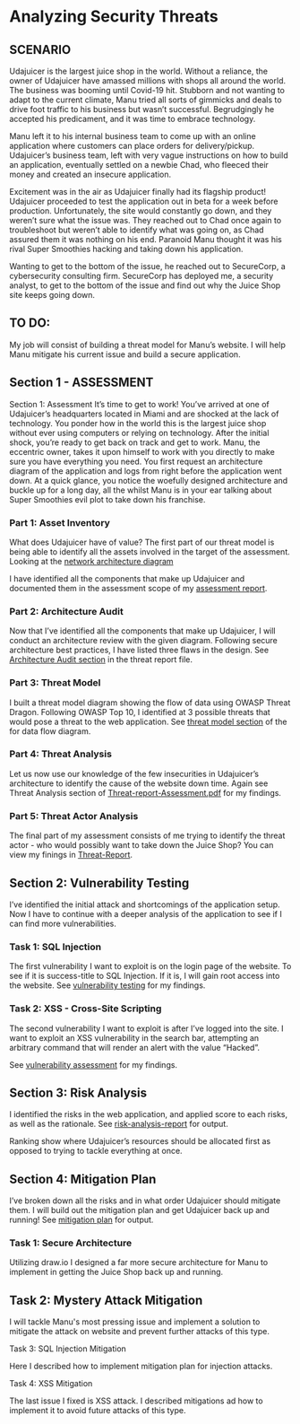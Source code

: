 # Analyzing Security Threats

## SCENARIO

Udajuicer is the largest juice shop in the world. Without a reliance, the owner of Udajuicer have amassed millions with shops all around the world. The business was booming until Covid-19 hit. Stubborn and not wanting to adapt to the current climate, Manu tried all sorts of gimmicks and deals to drive foot traffic to his business but wasn’t successful. Begrudgingly he accepted his predicament, and it was time to embrace technology.

Manu left it to his internal business team to come up with an online application where customers can place orders for delivery/pickup. Udajuicer’s business team, left with very vague instructions on how to build an application, eventually settled on a newbie Chad, who fleeced their money and created an insecure application.

Excitement was in the air as Udajuicer finally had its flagship product! Udajuicer proceeded to test the application out in beta for a week before production. Unfortunately, the site would constantly go down, and they weren’t sure what the issue was. They reached out to Chad once again to troubleshoot but weren’t able to identify what was going on, as Chad assured them it was nothing on his end. Paranoid Manu thought it was his rival Super Smoothies hacking and taking down his application.

Wanting to get to the bottom of the issue, he reached out to SecureCorp, a cybersecurity consulting firm. SecureCorp has deployed me, a security analyst, to get to the bottom of the issue and find out why the Juice Shop site keeps going down. 

## TO DO:

My job will consist of building a threat model for Manu’s website. I will help Manu mitigate his current issue and build a secure application.

## Section 1 - ASSESSMENT

Section 1: Assessment
It’s time to get to work! You’ve arrived at one of Udajuicer’s headquarters located in Miami and are shocked at the lack of technology. You ponder how in the world this is the largest juice shop without ever using computers or relying on technology. After the initial shock, you’re ready to get back on track and get to work. Manu, the eccentric owner, takes it upon himself to work with you directly to make sure you have everything you need. You first request an architecture diagram of the application and logs from right before the application went down. At a quick glance, you notice the woefully designed architecture and buckle up for a long day, all the whilst Manu is in your ear talking about Super Smoothies evil plot to take down his franchise.


### Part 1: Asset Inventory

What does Udajuicer have of value?  The first part of our threat model is being able to identify all the assets involved in the target of the assessment. Looking at the [network architecture diagram](https://github.com/Marvykalu/udacity-security-analyst-nanodegree/blob/main/analyzing-security-threats/network_architecture.png)

I have identified all the components that make up Udajuicer and documented them in the assessment scope of my [assessment report](https://github.com/Marvykalu/udacity-security-analyst-nanodegree/blob/main/analyzing-security-threats/Threat-Report-Assessment.pdf).

### Part 2: Architecture Audit

Now that I’ve identified all the components that make up Udajuicer, I will conduct an architecture review with the given diagram. Following secure architecture best practices, I have listed three flaws in the design. See [Architecture Audit section](https://github.com/Marvykalu/udacity-security-analyst-nanodegree/blob/main/analyzing-security-threats/Threat-Report-Assessment.pdf) in the threat report file.

### Part 3: Threat Model

I built a threat model diagram showing the flow of data using OWASP Threat Dragon. Following OWASP Top 10, I identified at 3 possible threats that would pose a threat to the web application. See [threat model section](https://github.com/Marvykalu/udacity-security-analyst-nanodegree/blob/main/analyzing-security-threats/Threat-Report-Assessment.pdf) of the for data flow diagram.

### Part 4: Threat Analysis

Let us now use our knowledge of the few insecurities in Udajuicer’s architecture to identify the cause of the website down time. Again see Threat Analysis section of [Threat-report-Assessment.pdf](https://github.com/Marvykalu/udacity-security-analyst-nanodegree/blob/main/analyzing-security-threats/Threat-Report-Assessment.pdf) for my findings.


### Part 5: Threat Actor Analysis

The final part of my assessment consists of me trying to identify the threat actor -                                                                                                                           who would possibly want to take down the Juice Shop? You can view my finings in [Threat-Report](https://github.com/Marvykalu/udacity-security-analyst-nanodegree/blob/main/analyzing-security-threats/Threat-Report-Assessment.pdf).

## Section 2: Vulnerability Testing

I’ve identified the initial attack and shortcomings of the application setup. Now I have to continue with a deeper analysis of the application to see if I can find more vulnerabilities. 

### Task 1: SQL Injection

The first vulnerability I want to exploit is on the login page of the website. To see if it is success-title to SQL Injection.  If it is, I will gain root access into the website. See [vulnerability testing]() for my findings. 

### Task 2: XSS - Cross-Site Scripting

The second vulnerability I want to exploit is after I’ve logged into the site. I want to exploit an XSS vulnerability in the search bar, attempting an arbitrary command that will render an alert with the value “Hacked”.

See [vulnerability assessment](https://github.com/Marvykalu/udacity-security-analyst-nanodegree/blob/main/analyzing-security-threats/vulnerability-assessment.pdf) for my findings.

## Section 3: Risk Analysis


I identified the risks in the web application, and applied score to each risks, as well as the rationale. See [risk-analysis-report](https://github.com/Marvykalu/udacity-security-analyst-nanodegree/blob/main/analyzing-security-threats/risk-analysis.pdf) for output.

Ranking show where Udajuicer’s resources should be allocated first as opposed to trying to tackle everything at once.

## Section 4: Mitigation Plan

I’ve broken down all the risks and in what order Udajuicer should mitigate them. I will build out the mitigation plan and get Udajuicer back up and running! See [mitigation plan](https://github.com/Marvykalu/udacity-security-analyst-nanodegree/blob/main/analyzing-security-threats/mitigation-plan.pdf) for output.

### Task 1: Secure Architecture

Utilizing draw.io I designed a far more secure architecture for Manu to implement in getting the Juice Shop back up and running. 

## Task 2: Mystery Attack Mitigation

I will tackle Manu's most pressing issue and implement a solution to mitigate the attack on website and prevent further attacks of this type.

Task 3: SQL Injection Mitigation

Here I described how to implement mitigation plan for injection attacks. 

Task 4: XSS Mitigation

The last issue I fixed is XSS attack. I described mitigations ad how to implement it to avoid future attacks of this type.



